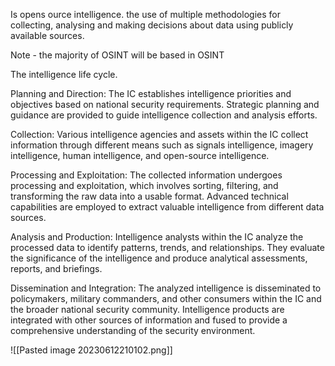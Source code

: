 Is opens ource intelligence. 
the use of multiple methodologies for collecting, analysing and making decisions about data using publicly available sources. 

Note - the majority of OSINT will be based in OSINT


The intelligence life cycle.

Planning and Direction:
The IC establishes intelligence priorities and objectives based on national security requirements.
Strategic planning and guidance are provided to guide intelligence collection and analysis efforts.

Collection:
Various intelligence agencies and assets within the IC collect information through different means such as signals intelligence, imagery intelligence, human intelligence, and open-source intelligence.

Processing and Exploitation:
The collected information undergoes processing and exploitation, which involves sorting, filtering, and transforming the raw data into a usable format.
Advanced technical capabilities are employed to extract valuable intelligence from different data sources.

Analysis and Production:
Intelligence analysts within the IC analyze the processed data to identify patterns, trends, and relationships.
They evaluate the significance of the intelligence and produce analytical assessments, reports, and briefings.

Dissemination and Integration:
The analyzed intelligence is disseminated to policymakers, military commanders, and other consumers within the IC and the broader national security community.
Intelligence products are integrated with other sources of information and fused to provide a comprehensive understanding of the security environment.


![[Pasted image 20230612210102.png]]


